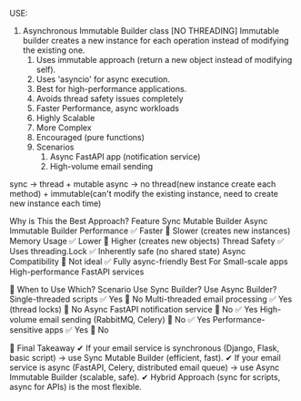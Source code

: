 USE:
1. Asynchronous Immutable Builder class [NO THREADING]
    Immutable builder creates a new instance for each operation instead of modifying the existing one.
    1. Uses immutable approach (return a new object instead of modifying self).
    2. Uses 'asyncio' for async execution.
    3. Best for high-performance applications. 
    4. Avoids thread safety issues completely
    5. Faster Performance, async workloads
    6. Highly Scalable
    7. More Complex
    8. Encouraged (pure functions)
    8. Scenarios
        1. Async FastAPI app (notification service)
        2. High-volume email sending


sync -> thread + mutable
async -> no thread(new instance create each method) + immutable(can't modify the existing instance, need to create new instance each time)


Why is This the Best Approach?
    Feature	            Sync Mutable Builder	Async Immutable Builder
    Performance	        ✅ Faster	            🚫 Slower (creates new instances)
    Memory Usage	    ✅ Lower	                🚫 Higher (creates new objects)
    Thread Safety	    ✅ Uses threading.Lock	✅ Inherently safe (no shared state)
    Async Compatibility	🚫 Not ideal	         ✅ Fully async-friendly
    Best For	        Small-scale apps	     High-performance FastAPI services


🔹 When to Use Which?
Scenario	                        Use Sync Builder?	Use Async Builder?
Single-threaded scripts	            ✅ Yes	                🚫 No
Multi-threaded email processing	    ✅ Yes (thread locks)	🚫 No
Async FastAPI notification service	🚫 No	                 ✅ Yes
High-volume email sending (RabbitMQ, Celery)	🚫 No	    ✅ Yes
Performance-sensitive apps	        ✅ Yes	                🚫 No


🚀 Final Takeaway
✔ If your email service is synchronous (Django, Flask, basic script) → use Sync Mutable Builder (efficient, fast).
✔ If your email service is async (FastAPI, Celery, distributed email queue) → use Async Immutable Builder (scalable, safe).
✔ Hybrid Approach (sync for scripts, async for APIs) is the most flexible.